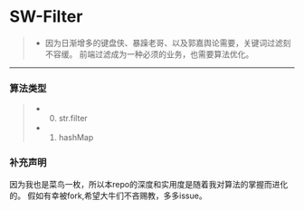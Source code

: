 # SW-Filter
> * 因为日渐增多的键盘侠、暴躁老哥、以及郭嘉舆论需要，关键词过滤刻不容缓。
    前端过滤成为一种必须的业务，也需要算法优化。
------
### 算法类型
 > * 0. str.filter
 > * 1. hashMap

### 补充声明
因为我也是菜鸟一枚，所以本repo的深度和实用度是随着我对算法的掌握而进化的。
假如有幸被fork,希望大牛们不吝赐教，多多issue。
